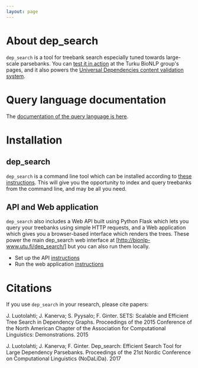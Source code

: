 ```yaml
---
layout: page
---
```


# About dep_search

`dep_search` is a tool for treebank search especially tuned towards large-scale parsebanks. You can [test it in action](http://bionlp-www.utu.fi/dep_search/) at the Turku BioNLP group's pages, and it also powers the [Universal Dependencies content validation system](http://universaldependencies.org/svalidation.html).

# Query language documentation

The [documentation of the query language is here](http://bionlp.utu.fi/searchexpressions-new.html).

# Installation

## dep_search

`dep_search` is a command line tool which can be installed according to [these instructions](install.html). This will give you the opportunity to index and query treebanks from the command line, and may be all you need.

## API and Web application

`dep_search` also includes a Web API built using Python Flask which lets you query your treebanks using simple HTTP requests, and a Web application which gives you a browser-based interface which renders the trees. These power the main dep_search web interface at [http://bionlp-www.utu.fi/dep_search/] but you can also run them locally.

* Set up the API [instructions](webapi.html)
* Run the web application [instructions](webui.html)

# Citations

If you use `dep_search` in your research, please cite papers:

J. Luotolahti; J. Kanerva; S. Pyysalo; F. Ginter. SETS: Scalable and Efficient Tree Search in Dependency Graphs. Proceedings of the 2015 Conference of the North American Chapter of the Association for Computational Linguistics: Demonstrations. 2015

J. Luotolahti; J. Kanerva; F. Ginter. Dep_search: Efficient Search Tool for Large Dependency Parsebanks. Proceedings of the 21st Nordic Conference on Computational Linguistics (NoDaLiDa). 2017

